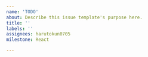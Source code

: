 ```yaml
---
name: 'TODO'
about: Describe this issue template's purpose here.
title: ''
labels: ''
assignees: harutokun0705
milestone: React

---
```



